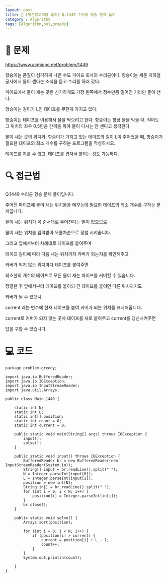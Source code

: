 ```yaml
---
layout: post
title: 📖 [백준알고리즘 풀이] Q.1449 수리공 항승 문제 풀이
category : Algorithm
tags: [Algorithm,boj,greedy]
---
```

# 📖 문제
https://www.acmicpc.net/problem/1449

항승이는 품질이 심각하게 나쁜 수도 파이프 회사의 수리공이다. 항승이는 세준 지하철 공사에서 물이 샌다는 소식을 듣고 수리를 하러 갔다.

파이프에서 물이 새는 곳은 신기하게도 가장 왼쪽에서 정수만큼 떨어진 거리만 물이 샌다.

항승이는 길이가 L인 테이프를 무한개 가지고 있다.

항승이는 테이프를 이용해서 물을 막으려고 한다. 항승이는 항상 물을 막을 때, 적어도 그 위치의 좌우 0.5만큼 간격을 줘야 물이 다시는 안 샌다고 생각한다.

물이 새는 곳의 위치와, 항승이가 가지고 있는 테이프의 길이 L이 주어졌을 때, 항승이가 필요한 테이프의 최소 개수를 구하는 프로그램을 작성하시오.

테이프를 자를 수 없고, 테이프를 겹쳐서 붙이는 것도 가능하다.


# 🔍 접근법

Q.1449 수리공 항승 문제 풀이입니다.

주어진 파이프에 물이 새는 위치들을 메꾸는데 필요한 테이프의 최소 개수를 구하는 문제입니다.

물이 새는 위치가 꼭 순서대로 주어진다는 말이 없으므로

물이 새는 위치를 입력받아 오름차순으로 정렬 시켜줍니다.

그리고 앞에서부터 차례대로 테이프를 붙여주며 

테이프 길이에 따라 다음 새는 위치까지 커버가 되는지를 확인해주고

커버가 되지 않는 위치마다 테이프를 붙여주면

최소한의 개수의 테이프로 모든 물이 새는 파이프를 커버할 수 있습니다.

정렬한 후 앞에서부터 테이프를 붙이되 긴 테이프를 붙이면 다른 위치까지도 

커버가 될 수 있으니 

current 라는 변수에 현재 테이프를 붙여 커버가 되는 위치를 표시해줍니다.

current로 커버가 되지 않는 곳에 테이프를 새로 붙여주고 current를 갱신시켜주면

답을 구할 수 있습니다.
                
# 💻 코드

```
package problem.greedy;

import java.io.BufferedReader;
import java.io.IOException;
import java.io.InputStreamReader;
import java.util.Arrays;

public class Main_1449 {

    static int N;
    static int L;
    static int[] position;
    static int count = 0;
    static int current = 0;

    public static void main(String[] args) throws IOException {
        input();
        solve();
    }

    public static void input() throws IOException {
        BufferedReader br = new BufferedReader(new InputStreamReader(System.in));
        String[] input = br.readLine().split(" ");
        N = Integer.parseInt(input[0]);
        L = Integer.parseInt(input[1]);
        position = new int[N];
        String in[] = br.readLine().split(" ");
        for (int i = 0; i < N; i++) {
            position[i] = Integer.parseInt(in[i]);
        }
        br.close();
    }

    public static void solve() {
        Arrays.sort(position);

        for (int i = 0; i < N; i++) {
            if (position[i] > current) {
                current = position[i] + L - 1;
                count++;
            }
        }
        System.out.println(count);

    }
}

```